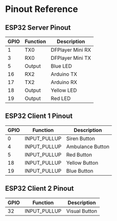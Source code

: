 # Pinout Reference

## ESP32 Server Pinout
| GPIO | Function         | Description           |
|------|------------------|-----------------------|
| 1    | TX0              | DFPlayer Mini RX      |
| 3    | RX0              | DFPlayer Mini TX      |
| 5    | Output           | Blue LED              |
| 16   | RX2              | Arduino TX            |
| 17   | TX2              | Arduino RX            |
| 18   | Output           | Yellow LED            |
| 19   | Output           | Red LED               |

## ESP32 Client 1 Pinout
| GPIO | Function         | Description           |
|------|------------------|-----------------------|
| 0    | INPUT_PULLUP     | Siren Button          |
| 4    | INPUT_PULLUP     | Ambulance Button      |
| 5    | INPUT_PULLUP     | Red Button            |
| 18   | INPUT_PULLUP     | Yellow Button         |
| 19   | INPUT_PULLUP     | Blue Button           |

## ESP32 Client 2 Pinout
| GPIO | Function         | Description           |
|------|------------------|-----------------------|
| 32   | INPUT_PULLUP     | Visual Button         |